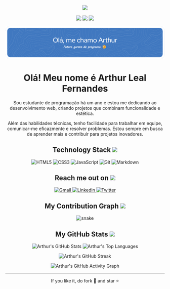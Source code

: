 <p align="center">
  <img src="https://github.com/ritik307/ritik307/blob/main/images/newbg(1).png" />
</p>

<p align="center">
  <img src="https://badges.pufler.dev/visits/ArthurDevLeal/ArthurDevLeal"/> 
  <img src="https://badges.pufler.dev/repos/ArthurDevLeal"/>
  <img src="https://badges.pufler.dev/commits/monthly/ArthurDevLeal" />
</p>

<p align="center">
  <img src="github-header-image.png" alt="Header"/>
</p>

<h1 align="center">Olá! Meu nome é Arthur Leal Fernandes</h1>
<p align="center">
  Sou estudante de programação há um ano e estou me dedicando ao desenvolvimento web, criando projetos que combinam funcionalidade e estética.
</p>
<p align="center">
  Além das habilidades técnicas, tenho facilidade para trabalhar em equipe, comunicar-me eficazmente e resolver problemas. Estou sempre em busca de aprender mais e contribuir para projetos inovadores.
</p>

<h2 align="center">Technology Stack <img src="https://github.com/ritik307/ritik307/blob/main/images/laptop.gif" width="50"></h2>

<p align="center">
  <img src="https://img.shields.io/badge/HTML5-E34F26?style=flat-square&logo=html5&logoColor=white" alt="HTML5"/>
  <img src="https://img.shields.io/badge/CSS3-1572B6?style=flat-square&logo=css3" alt="CSS3"/>
  <img src="https://img.shields.io/badge/JavaScript-F7DF1E?style=flat-square&logo=javascript&logoColor=black" alt="JavaScript"/>
  <img src="https://img.shields.io/badge/GIT-E44C30?style=flat-square&logo=git&logoColor=white" alt="Git"/>
  <img src="https://img.shields.io/badge/Markdown-000?style=flat-square&logo=markdown" alt="Markdown"/>
</p>

<h2 align="center">Reach me out on <img src="https://media0.giphy.com/media/jqNPzdTTxQfOgOqpO4/source.gif" width="50"></h2>

<p align="center">
  <a href="mailto:arthur.leal.fernandes@example.com">
    <img src="https://img.shields.io/badge/-arthur.leal.fernandes-c14438?style=flat-square&logo=Gmail&logoColor=white&link=mailto:arthur.leal.fernandes@example.com" alt="Gmail"/>
  </a>
  <a href="https://www.linkedin.com/in/arthur-leal-fernandes/">
    <img src="https://img.shields.io/badge/-arthur_leal_fernandes-blue?style=flat-square&logo=Linkedin&logoColor=white&link=https://www.linkedin.com/in/arthur-leal-fernandes/" alt="LinkedIn"/>
  </a>
  <a href="https://twitter.com/arthurdevleal">
    <img src="https://img.shields.io/badge/-arthurdevleal-blue?style=flat-square&logo=twitter&logoColor=white&link=https://twitter.com/arthurdevleal" alt="Twitter"/>
  </a>
</p>

<h2 align="center">My Contribution Graph <img src="https://media.giphy.com/media/xUA7aZeLE2e0P7Znz2/giphy.gif" width="50"></h2>
<p align="center">
  <img src="https://github.com/ArthurDevLeal/ArthurDevLeal/raw/output/github-contribution-grid-snake.svg" alt="snake">
</p>

<h2 align="center">My GitHub Stats <img src="https://media.giphy.com/media/VgCDAzcKvsR6OM0uWg/giphy.gif" width="50"></h2>

<p align="center">
  <img src="https://github-readme-stats.vercel.app/api?username=ArthurDevLeal&show_icons=true&theme=radical&line_height=27" alt="Arthur's GitHub Stats"/>
  <img src="https://github-readme-stats.vercel.app/api/top-langs/?username=ArthurDevLeal&hide=html,css,java,shaderlab,kotlin,hlsl&theme=radical" alt="Arthur's Top Languages"/>
</p>

<p align="center">
  <img src="https://github-readme-streak-stats.herokuapp.com/?user=ArthurDevLeal&show_icons=true&locale=en&layout=compact&theme=radical&line_height=0" alt="Arthur's GitHub Streak"/>
</p>

<p align="center">
  <img src="https://activity-graph.herokuapp.com/graph?username=ArthurDevLeal&theme=redical" alt="Arthur's GitHub Activity Graph"/>
</p>

<hr>
<p align="center">If you like it, do fork 🍴 and star ⭐</p>
